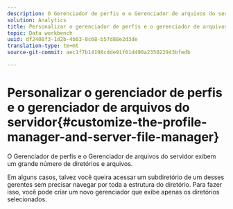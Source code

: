 ```yaml
---
description: O Gerenciador de perfis e o Gerenciador de arquivos do servidor exibem um grande número de diretórios e arquivos.
solution: Analytics
title: Personalizar o gerenciador de perfis e o gerenciador de arquivos do servidor
topic: Data workbench
uuid: df2408f3-1d2b-4b03-8c68-b57d88e2d3de
translation-type: tm+mt
source-git-commit: aec1f7b14198cdde91f61d490a235022943bfedb

---
```



# Personalizar o gerenciador de perfis e o gerenciador de arquivos do servidor{#customize-the-profile-manager-and-server-file-manager}

O Gerenciador de perfis e o Gerenciador de arquivos do servidor exibem um grande número de diretórios e arquivos.

Em alguns casos, talvez você queira acessar um subdiretório de um desses gerentes sem precisar navegar por toda a estrutura do diretório. Para fazer isso, você pode criar um novo gerenciador que exibe apenas os diretórios selecionados.
